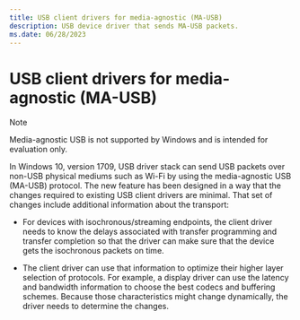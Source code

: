 ```yaml
---
title: USB client drivers for media-agnostic (MA-USB)
description: USB device driver that sends MA-USB packets.
ms.date: 06/28/2023
---
```


# USB client drivers for media-agnostic (MA-USB)

> [!NOTE]
> Media-agnostic USB is not supported by Windows and is intended for evaluation only.

In Windows 10, version 1709, USB driver stack can send USB packets over non-USB physical mediums such as Wi-Fi by using the media-agnostic USB (MA-USB) protocol. The new feature has been designed in a way that the changes required to existing USB client drivers are minimal. That set of changes include additional information about the transport:

- For devices with isochronous/streaming endpoints, the client driver needs to know the delays associated with transfer programming and transfer completion so that the driver can make sure that the device gets the isochronous packets on time.

- The client driver can use that information to optimize their higher layer selection of protocols. For example, a display driver can use the  latency and bandwidth information to choose the best codecs and buffering schemes. Because those characteristics might change dynamically, the driver needs to determine the changes.
